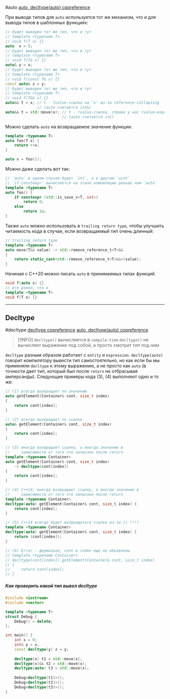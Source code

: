 #auto 
[auto, decltype(auto) cppreference](https://en.cppreference.com/w/cpp/language/auto)

При выводе типов для `auto` используется тот же механизм, что и для вывода типов в шаблонных функциях:
```C++
// будет выведен тот же тип, что и тут
// template <typename T>
// void f(T x) {}
auto  x = 5;
// будет выведен тот же тип, что и тут
// template <typename T>
// void f(T& x) {}
auto& y = x;
// будет выведен тот же тип, что и тут
// template <typename T>
// void f(const T& x) {}
const auto& z = y;
// будет выведен тот же тип, что и тут
// template <typename T>
// void f(T&& x) {}
auto&& t = x; // t - lvalue-ссылка на 'x' из-за reference-collapsing
			  // (auto считается int&)
auto&& t = std::move(x); // t - rvalue-ссылка, справа у нас rvalue-expression
						 // (auto считается int)
```

Можно сделать `auto` на возвращаемое значение функции:
```C++
template <typename T>
auto foo(T x) {
	return ++x;
}

auto x = foo(1);
```

Можно даже сделать вот так:
```C++
// `auto` в одном случае будет `int`, а в другом `uint`
// `if constexpr` вычисляется на этапе компиляции раньше чем `auto`
template <typename T>
auto foo() {
	if constexpr (std::is_save_v<T, int>)
		return 0;
	else
		return 1u;
}
```

Также `auto` можно использовать в `trailing return type`, чтобы улучшить читаемость кода в случае, если возвращаемый тип очень длинный:
```C++
// trailing return type
template <typename T>
auto move(T&& value) -> std::remove_reference_t<T>&&
{
	return static_cast<std::remove_reference_t<T>&&>(value);
}
```

Начиная с C++20 можно писать `auto` в принимаемых типах функций.
```C++
void f(auto x) {}
// все равно, что и
template <typename T>
void f(T x) {}
```

---
## Decltype
#decltype
[decltype cppreference](https://en.cppreference.com/w/cpp/language/decltype)
[auto, decltype(auto) cppreference](https://en.cppreference.com/w/cpp/language/auto)

> [!INFO]
> `decltype()` вычисляется в `compile-time`
> `decltype()` не вычисляет выражение под собой, а просто смотрит тип под ним

`decltype` разным образом работает с `entity` и `expression`.  `decltype(auto)` говорит компилятору вывести тип самостоятельно, но как если бы мы применяли `decltype` к этому выражению, а не просто как `auto` (в точности дает тип, который был после `return` не отбрасывая амперсанды). Следующие примеры кода (3), (4) выполняют одно и то же:
```C++
// (1) всегда вызвращает по значению
auto getElement(Container& cont, size_t index)
{
    return cont[index];
}

// (2) всегда вызвращает по ссылке
auto& getElement(Container& cont, size_t index)
{
    return cont[index];
}

// (3) иногда возвращает ссылку, а иногда значение в
//     зависимости от того что написано после return
template <typename Container>
auto getElement(Container& cont, size_t index)
    -> decltype(cont[index])
{
    return cont[index];
}

// (4) C++14, иногда возвращает ссылку, а иногда значение в
//     зависимости от того что написано после return
template <typename Container>
decltype(auto) getElement(Container& cont, size_t index) {
    return cont[index];
}

// (5) C++14 всегда будет возвращаться ссылка из-за () !!!!
template <typename Container>
decltype(auto) getElement(Container& cont, size_t index) {
    return (cont[index]);
}

// (6) Error - формально, cont и index еще не объявлены
// template <typename Container>
// decltype(cont[index]) getElement(Container& cont, size_t index)
// {
//     return cont[index];
// }
```
##### Как проверить какой тип вывел decltype

```C++
#include <iostream>
#include <vector>

template <typename T>
struct Debug {
	Debug() = delete;
};

int main() {
	int x = 0;
	int& y = x;
	const decltype(y) z = y;
  
	decltype(x) t1 = std::move(x);
	decltype(x)&& t2 = std::move(x);
	decltype(auto) t3 = std::move(x);
  
	Debug<decltype(t1)>();
	Debug<decltype(t2)>();
	Debug<decltype(t3)>();
}
```
